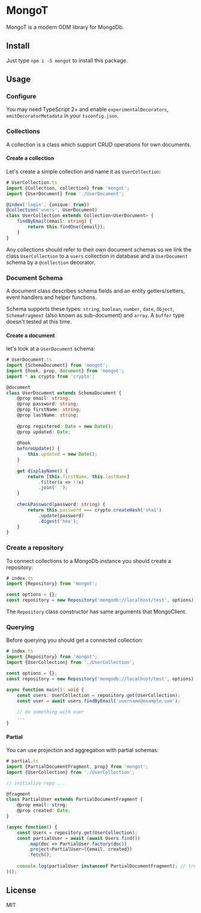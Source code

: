 # MongoT

MongoT is a modern ODM library for MongoDb.

## Install

Just type `npm i -S mongot` to install this package.

## Usage

### Configure

You may need TypeScript 2+ and enable `experimentalDecorators`,
`emitDecoratorMetadata` in your `tsconfig.json`.

### Collections

A collection is a class which support CRUD operations for own 
documents.

#### Create a collection

Let's create a simple collection and name it as `UserCollection`:

```ts
# UserCollection.ts
import {Collection, collection} from 'mongot'; 
import {UserDocument} from './UserDocument';

@index('login', {unique: true})
@collection('users', UserDocument)
class UserCollection extends Collection<UserDocument> {
    findByEmail(email: string) {
        return this.findOne({email});
    }
}

```

Any collections should refer to their own document schemas so 
we link the class `UserCollection` to a `users` collection in 
database and a `UserDocument` schema by a `@collection` decorator.

### Document Schema

A document class describes schema fields and an entity getters/setters,
event handlers and helper functions.

Schema supports these types: `string`, `boolean`, `number`, `date`,
`Object`, `SchemaFragment` (also known as sub-document) 
and `array`. A `buffer` type doesn't tested at this time.

#### Create a document

let's look at a `UserDocument` schema:

```ts
# UserDocument.ts
import {SchemaDocument} from 'mongot';
import {hook, prop, document} from 'mongot';
import * as crypto from 'crypto';

@document
class UserDocument extends SchemaDocument {
    @prop email: string;
    @prop password: string;
    @prop firstName: string;
    @prop lastName: string;
    
    @prop registered: Date = new Date();
    @prop updated: Date;
    
    @hook
    beforeUpdate() {
        this.updated = new Date();
    }
    
    get displayName() {
        return [this.firstName, this.lastName]
            .filter(x => !!x)
            .join(' ');
    }
    
    checkPassword(password: string) {
        return this.password === crypto.createHash('sha1')
            .update(password)
            .digest('hex');
    }
}

```

### Create a repository

To connect collections to a MongoDb instance you should 
create a repository:

```ts
# index.ts
import {Repository} from 'mongot';

const options = {};
const repository = new Repository('mongodb://localhost/test', options);
```

The `Repository` class constructor has same arguments that 
MongoClient.

### Querying

Before querying you should get a connected collection:

```ts
# index.ts
import {Repository} from 'mongot';
import {UserCollection} from './UserCollection';

const options = {};
const repository = new Repository('mongodb://localhost/test', options);

async function main(): void {
    const users: UserCollection = repository.get(UserCollection);
    const user = await users.findByEmail('username@example.com');
    
    // do something with user
    ...
}
```

#### Partial

You can use projection and aggregation with partial schemas:

```ts
# partial.ts
import {PartialDocumentFragment, prop} from 'mongot';
import {UserCollection} from './UserCollection';

// initialize repo ...

@fragment
class PartialUser extends PartialDocumentFragment {
    @prop email: strng;
    @prop created: Date;
}

(async function() {
    const Users = repository.get(UserCollection);
    const partialUser = await (await Users.find())
        .map(doc => PartialUser.factory(doc))
        .project<PartialUser>({email, created})
        .fetch();
    
    console.log(partialUser instanceof PartialDocumentFragment); // true
)();
```

## License

MIT
